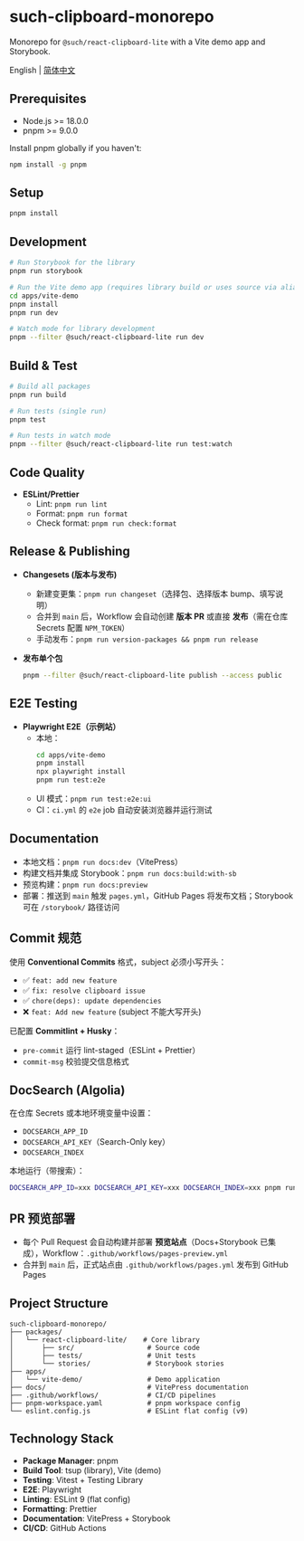 # such-clipboard-monorepo

Monorepo for `@such/react-clipboard-lite` with a Vite demo app and Storybook.

English | [简体中文](./README.zh-CN.md)

## Prerequisites

- Node.js >= 18.0.0
- pnpm >= 9.0.0

Install pnpm globally if you haven't:

```bash
npm install -g pnpm
```

## Setup

```bash
pnpm install
```

## Development

```bash
# Run Storybook for the library
pnpm run storybook

# Run the Vite demo app (requires library build or uses source via alias)
cd apps/vite-demo
pnpm install
pnpm run dev

# Watch mode for library development
pnpm --filter @such/react-clipboard-lite run dev
```

## Build & Test

```bash
# Build all packages
pnpm run build

# Run tests (single run)
pnpm test

# Run tests in watch mode
pnpm --filter @such/react-clipboard-lite run test:watch
```

## Code Quality

- **ESLint/Prettier**
  - Lint: `pnpm run lint`
  - Format: `pnpm run format`
  - Check format: `pnpm run check:format`

## Release & Publishing

- **Changesets (版本与发布)**
  - 新建变更集：`pnpm run changeset`（选择包、选择版本 bump、填写说明）
  - 合并到 `main` 后，Workflow 会自动创建 **版本 PR** 或直接 **发布**（需在仓库 Secrets 配置 `NPM_TOKEN`）
  - 手动发布：`pnpm run version-packages && pnpm run release`

- **发布单个包**

  ```bash
  pnpm --filter @such/react-clipboard-lite publish --access public
  ```

## E2E Testing

- **Playwright E2E（示例站）**
  - 本地：
    ```bash
    cd apps/vite-demo
    pnpm install
    npx playwright install
    pnpm run test:e2e
    ```
  - UI 模式：`pnpm run test:e2e:ui`
  - CI：`ci.yml` 的 `e2e` job 自动安装浏览器并运行测试

## Documentation

- 本地文档：`pnpm run docs:dev`（VitePress）
- 构建文档并集成 Storybook：`pnpm run docs:build:with-sb`
- 预览构建：`pnpm run docs:preview`
- 部署：推送到 `main` 触发 `pages.yml`，GitHub Pages 将发布文档；Storybook 可在 `/storybook/` 路径访问

## Commit 规范

使用 **Conventional Commits** 格式，subject 必须小写开头：

- ✅ `feat: add new feature`
- ✅ `fix: resolve clipboard issue`
- ✅ `chore(deps): update dependencies`
- ❌ `feat: Add new feature` (subject 不能大写开头)

已配置 **Commitlint + Husky**：

- `pre-commit` 运行 lint-staged（ESLint + Prettier）
- `commit-msg` 校验提交信息格式

## DocSearch (Algolia)

在仓库 Secrets 或本地环境变量中设置：

- `DOCSEARCH_APP_ID`
- `DOCSEARCH_API_KEY`（Search-Only key）
- `DOCSEARCH_INDEX`

本地运行（带搜索）：

```bash
DOCSEARCH_APP_ID=xxx DOCSEARCH_API_KEY=xxx DOCSEARCH_INDEX=xxx pnpm run docs:dev
```

## PR 预览部署

- 每个 Pull Request 会自动构建并部署 **预览站点**（Docs+Storybook 已集成），Workflow：`.github/workflows/pages-preview.yml`
- 合并到 `main` 后，正式站点由 `.github/workflows/pages.yml` 发布到 GitHub Pages

## Project Structure

```
such-clipboard-monorepo/
├── packages/
│   └── react-clipboard-lite/    # Core library
│       ├── src/                  # Source code
│       ├── tests/                # Unit tests
│       └── stories/              # Storybook stories
├── apps/
│   └── vite-demo/                # Demo application
├── docs/                         # VitePress documentation
├── .github/workflows/            # CI/CD pipelines
├── pnpm-workspace.yaml           # pnpm workspace config
└── eslint.config.js              # ESLint flat config (v9)
```

## Technology Stack

- **Package Manager**: pnpm
- **Build Tool**: tsup (library), Vite (demo)
- **Testing**: Vitest + Testing Library
- **E2E**: Playwright
- **Linting**: ESLint 9 (flat config)
- **Formatting**: Prettier
- **Documentation**: VitePress + Storybook
- **CI/CD**: GitHub Actions
